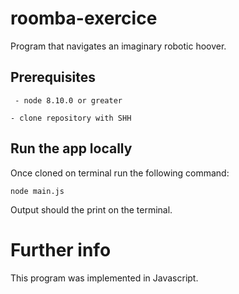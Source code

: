 # roomba-exercice
Program that navigates an imaginary robotic hoover.

## Prerequisites
```  - node 8.10.0 or greater ```

``` - clone repository with SHH ```

## Run the app locally
Once cloned on terminal run the following command:

``` node main.js ```

Output should the print on the terminal.

# Further info
This program was implemented in Javascript.
